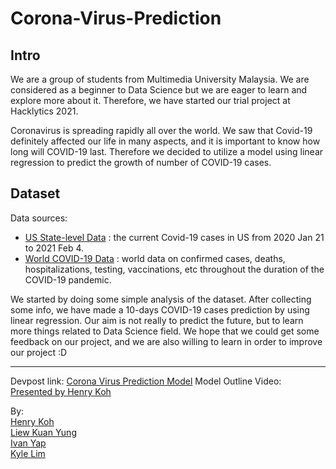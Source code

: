 # Corona-Virus-Prediction

## Intro
We are a group of students from Multimedia University Malaysia. We are considered as a beginner to Data Science but we are eager to learn and explore more about it. Therefore, we have started our trial project at Hacklytics 2021.

Coronavirus is spreading rapidly all over the world. We saw that Covid-19 definitely affected our life in many aspects, and it is important to know how long will COVID-19 last. Therefore we decided to utilize a model using linear regression to predict the growth of number of COVID-19 cases. 

## Dataset
Data sources:
- [US State-level Data](https://github.com/nytimes/covid-19-data) : the current Covid-19 cases in US from 2020 Jan 21 to 2021 Feb 4.
- [World COVID-19 Data](https://github.com/owid/covid-19-data/tree/master/public/data) : world data on confirmed cases, deaths, hospitalizations, testing, vaccinations, etc throughout the duration of the COVID-19 pandemic.

We started by doing some simple analysis of the dataset. After collecting some info, we have made a 10-days COVID-19 cases prediction by using linear regression. Our aim is not really to predict the future, but to learn more things related to Data Science field. We hope that we could get some feedback on our project, and we are also willing to learn in order to improve our project :D 

------

Devpost link: [Corona Virus Prediction Model](https://devpost.com/software/corona-virus-prediction-model)
Model Outline Video: [Presented by Henry Koh](https://www.youtube.com/watch?v=ylXHFLKTybg)

By: <br>
[Henry Koh](https://github.com/hanyikoh) <br>
[Liew Kuan Yung](https://github.com/LiewKuanYung) <br>
[Ivan Yap](https://github.com/ivanyap0612) <br>
[Kyle Lim](https://github.com/kyle-lyk) <br>
